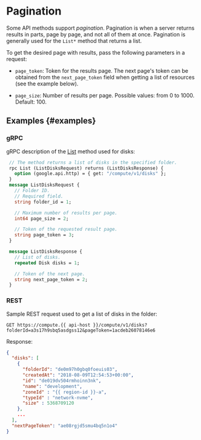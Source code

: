 # Pagination

Some API methods support _pagination_. Pagination is when a server returns results in parts, page by page, and not all of them at once. Pagination is generally used for the `List*` method that returns a list.

To get the desired page with results, pass the following parameters in a request:

- `page_token`: Token for the results page. The next page's token can be obtained from the `next_page_token` field when getting a list of resources (see the example below).

- `page_size`: Number of results per page. Possible values: from 0 to 1000. Default: 100.

## Examples {#examples}

### gRPC

gRPC description of the [List](https://github.com/yandex-cloud/cloudapi/blob/master/yandex/cloud/compute/v1/disk_service.proto) method used for disks:
```protobuf
 // The method returns a list of disks in the specified folder.
 rpc List (ListDisksRequest) returns (ListDisksResponse) {
   option (google.api.http) = { get: "/compute/v1/disks" };
 }
 message ListDisksRequest {
   // Folder ID.
   // Required field.
   string folder_id = 1;

   // Maximum number of results per page.
   int64 page_size = 2;

   // Token of the requested result page.
   string page_token = 3;
 }

 message ListDisksResponse {
   // List of disks.
   repeated Disk disks = 1;

   // Token of the next page.
   string next_page_token = 2;
 }
```

### REST

Sample REST request used to get a list of disks in the folder:

```
GET https://compute.{{ api-host }}/compute/v1/disks?folderId=a3s17h9sbq5asdgss12&pageToken=1acdeb26078146e6
```

Response:

```json
{
  "disks": [
    {
      "folderId": "de0m97h0gbq0foeuis03",
      "createdAt": "2018-08-09T12:54:53+00:00",
      "id": "de019dv504rmhoinn3nk",
      "name": "development",
      "zoneId" : "{{ region-id }}-a",
      "typeId" : "network-nvme",
      "size" : 5368709120 
    },
    ...
  ],
  "nextPageToken": "ae08rgjd5smu4bq5n1o4"
}
```
